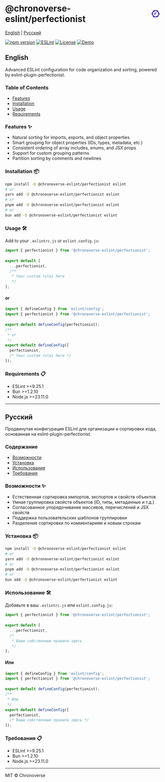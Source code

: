 <h1 style="display: flex; align-items: center; gap: 8px;">
  @chronoverse-eslint/perfectionist <img src="./assets/perfectionist.svg" width="28" alt="Perfectionist">
</h1>

[English](#english) | [Русский](#русский)

[![npm version](https://img.shields.io/npm/v/@chronoverse-eslint/perfectionist.svg)](https://www.npmjs.com/package/@chronoverse-eslint/perfectionist)
[![ESLint](https://img.shields.io/badge/ESLint-v9.25.1-4B32C3.svg)](https://eslint.org)
[![License](https://img.shields.io/badge/license-MIT-blue.svg)](LICENSE)
[![Demo](https://img.shields.io/badge/🛠️-Config%20Inspector-8A2BE2)](https://gratisvictory.github.io/chronoverse-eslint)

## English

Advanced ESLint configuration for code organization and sorting, powered by eslint-plugin-perfectionist.

### Table of Contents

- [Features](#features-)
- [Installation](#installation-)
- [Usage](#usage-️)
- [Requirements](#requirements-)

### Features ✨

- Natural sorting for imports, exports, and object properties
- Smart grouping for object properties (IDs, types, metadata, etc.)
- Consistent ordering of array includes, enums, and JSX props
- Support for custom grouping patterns
- Partition sorting by comments and newlines

### Installation 📦

```bash
npm install -D @chronoverse-eslint/perfectionist eslint
# or
yarn add -D @chronoverse-eslint/perfectionist eslint
# or
pnpm add -D @chronoverse-eslint/perfectionist eslint
# or
bun add -D @chronoverse-eslint/perfectionist eslint
```

### Usage 🛠️

Add to your `.eslintrc.js` or `eslint.config.js`:

```javascript
import { perfectionist } from '@chronoverse-eslint/perfectionist';

export default [
  ...perfectionist,
  /**
   * Your custom rules here
   */
];
```

#### or

```javascript
import { defineConfig } from 'eslint/config';
import { perfectionist } from '@chronoverse-eslint/perfectionist';

export default defineConfig(perfectionist);
/**
 * or
 */
export default defineConfig([
  perfectionist,
  /* Your custom rules here */
]);
```

### Requirements 📋

- ESLint >=9.25.1
- Bun >=1.2.10
- Node.js >=23.11.0

---

## Русский

Продвинутая конфигурация ESLint для организации и сортировки кода, основанная на eslint-plugin-perfectionist.

### Содержание

- [Возможности](#возможности-)
- [Установка](#установка-)
- [Использование](#использование-️)
- [Требования](#требования-)

### Возможности ✨

- Естественная сортировка импортов, экспортов и свойств объектов
- Умная группировка свойств объектов (ID, типы, метаданные и т.д.)
- Согласованное упорядочивание массивов, перечислений и JSX свойств
- Поддержка пользовательских шаблонов группировки
- Разделение сортировки по комментариям и новым строкам

### Установка 📦

```bash
npm install -D @chronoverse-eslint/perfectionist eslint
# or
yarn add -D @chronoverse-eslint/perfectionist eslint
# or
pnpm add -D @chronoverse-eslint/perfectionist eslint
# or
bun add -D @chronoverse-eslint/perfectionist eslint
```

### Использование 🛠️

Добавьте в ваш `.eslintrc.js` или `eslint.config.js`:

```javascript
import { perfectionist } from '@chronoverse-eslint/perfectionist';

export default [
  ...perfectionist,
  /*
   * Ваши собственные правила здесь
   */
];
```

#### Или

```javascript
import { defineConfig } from 'eslint/config';
import { perfectionist } from '@chronoverse-eslint/perfectionist';

export default defineConfig(perfectionist);
/**
 * Или
 */
export default defineConfig([
  perfectionist,
  /* Ваши собственные правила здесь */
]);
```

### Требования 📋

- ESLint >=9.25.1
- Bun >=1.2.10
- Node.js >=23.11.0

---

MIT © Chronoverse
